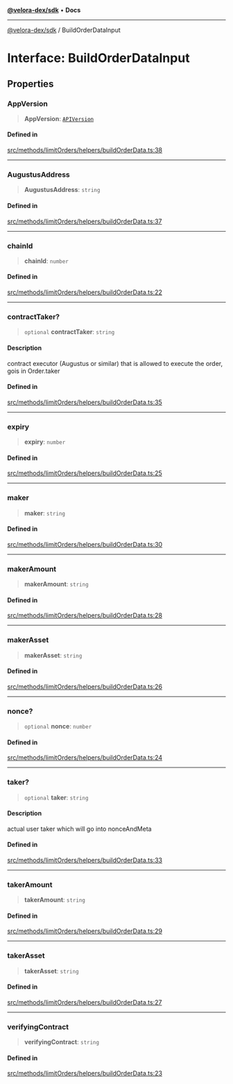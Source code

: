 [**@velora-dex/sdk**](../README.md) • **Docs**

***

[@velora-dex/sdk](../globals.md) / BuildOrderDataInput

# Interface: BuildOrderDataInput

## Properties

### AppVersion

> **AppVersion**: [`APIVersion`](../type-aliases/APIVersion.md)

#### Defined in

[src/methods/limitOrders/helpers/buildOrderData.ts:38](https://github.com/VeloraDEX/sdk/blob/feat/extend_delta_orders_filtering/src/methods/limitOrders/helpers/buildOrderData.ts#L38)

***

### AugustusAddress

> **AugustusAddress**: `string`

#### Defined in

[src/methods/limitOrders/helpers/buildOrderData.ts:37](https://github.com/VeloraDEX/sdk/blob/feat/extend_delta_orders_filtering/src/methods/limitOrders/helpers/buildOrderData.ts#L37)

***

### chainId

> **chainId**: `number`

#### Defined in

[src/methods/limitOrders/helpers/buildOrderData.ts:22](https://github.com/VeloraDEX/sdk/blob/feat/extend_delta_orders_filtering/src/methods/limitOrders/helpers/buildOrderData.ts#L22)

***

### contractTaker?

> `optional` **contractTaker**: `string`

#### Description

contract executor (Augustus or similar) that is allowed to execute the order, gois in Order.taker

#### Defined in

[src/methods/limitOrders/helpers/buildOrderData.ts:35](https://github.com/VeloraDEX/sdk/blob/feat/extend_delta_orders_filtering/src/methods/limitOrders/helpers/buildOrderData.ts#L35)

***

### expiry

> **expiry**: `number`

#### Defined in

[src/methods/limitOrders/helpers/buildOrderData.ts:25](https://github.com/VeloraDEX/sdk/blob/feat/extend_delta_orders_filtering/src/methods/limitOrders/helpers/buildOrderData.ts#L25)

***

### maker

> **maker**: `string`

#### Defined in

[src/methods/limitOrders/helpers/buildOrderData.ts:30](https://github.com/VeloraDEX/sdk/blob/feat/extend_delta_orders_filtering/src/methods/limitOrders/helpers/buildOrderData.ts#L30)

***

### makerAmount

> **makerAmount**: `string`

#### Defined in

[src/methods/limitOrders/helpers/buildOrderData.ts:28](https://github.com/VeloraDEX/sdk/blob/feat/extend_delta_orders_filtering/src/methods/limitOrders/helpers/buildOrderData.ts#L28)

***

### makerAsset

> **makerAsset**: `string`

#### Defined in

[src/methods/limitOrders/helpers/buildOrderData.ts:26](https://github.com/VeloraDEX/sdk/blob/feat/extend_delta_orders_filtering/src/methods/limitOrders/helpers/buildOrderData.ts#L26)

***

### nonce?

> `optional` **nonce**: `number`

#### Defined in

[src/methods/limitOrders/helpers/buildOrderData.ts:24](https://github.com/VeloraDEX/sdk/blob/feat/extend_delta_orders_filtering/src/methods/limitOrders/helpers/buildOrderData.ts#L24)

***

### taker?

> `optional` **taker**: `string`

#### Description

actual user taker which will go into nonceAndMeta

#### Defined in

[src/methods/limitOrders/helpers/buildOrderData.ts:33](https://github.com/VeloraDEX/sdk/blob/feat/extend_delta_orders_filtering/src/methods/limitOrders/helpers/buildOrderData.ts#L33)

***

### takerAmount

> **takerAmount**: `string`

#### Defined in

[src/methods/limitOrders/helpers/buildOrderData.ts:29](https://github.com/VeloraDEX/sdk/blob/feat/extend_delta_orders_filtering/src/methods/limitOrders/helpers/buildOrderData.ts#L29)

***

### takerAsset

> **takerAsset**: `string`

#### Defined in

[src/methods/limitOrders/helpers/buildOrderData.ts:27](https://github.com/VeloraDEX/sdk/blob/feat/extend_delta_orders_filtering/src/methods/limitOrders/helpers/buildOrderData.ts#L27)

***

### verifyingContract

> **verifyingContract**: `string`

#### Defined in

[src/methods/limitOrders/helpers/buildOrderData.ts:23](https://github.com/VeloraDEX/sdk/blob/feat/extend_delta_orders_filtering/src/methods/limitOrders/helpers/buildOrderData.ts#L23)
